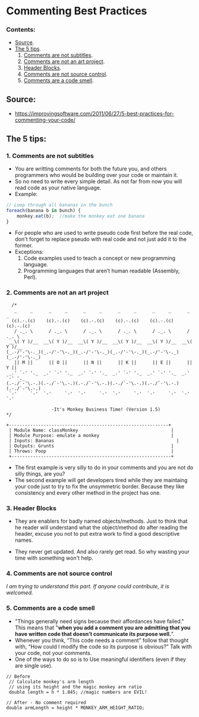 # Commenting Best Practices

### Contents:

- [Source](#source).
- [The 5 tips](#the-5-tips).
  1. [Comments are not subtitles](#1-comments-are-not-subtitles).
  2. [Comments are not an art project](#2-comments-are-not-an-art-project).
  3. [Header Blocks](#3-header-blocks).
  4. [Comments are not source control](#4-comments-are-not-source-control).
  5. [Comments are a code smell](#5-comments-are-a-code-smell).


## Source:

- https://improvingsoftware.com/2011/06/27/5-best-practices-for-commenting-your-code/


## The 5 tips:

### 1. Comments are not subtitles

- You are writting comments for both the future you, and others programmers who would be building over your code or maintain it.
- So no need to write every simple detail. As not far from now you will read code as your native language.
- Example: 
```javascript
// Loop through all bananas in the bunch
foreach(banana b in bunch) {
    monkey.eat(b);  //make the monkey eat one banana
}
```
- For people who are used to write pseudo code first before the real code, don't forget to replace pseudo with real code and not just add it to the former.
- Exceptions:
  1. Code examples used to teach a concept or new programming language.
  2. Programming languages that aren’t human readable (Assembly, Perl).


### 2. Comments are not an art project
```
  /*
   _     _      _     _      _     _      _     _      _     _      _     _
  (c).-.(c)    (c).-.(c)    (c).-.(c)    (c).-.(c)    (c).-.(c)    (c).-.(c)
   / ._. \      / ._. \      / ._. \      / ._. \      / ._. \      / ._. \
 __\( Y )/__  __\( Y )/__  __\( Y )/__  __\( Y )/__  __\( Y )/__  __\( Y )/__
(_.-/'-'\-._)(_.-/'-'\-._)(_.-/'-'\-._)(_.-/'-'\-._)(_.-/'-'\-._)(_.-/'-'\-._)
   || M ||      || O ||      || N ||      || K ||      || E ||      || Y ||
 _.' `-' '._  _.' `-' '._  _.' `-' '._  _.' `-' '._  _.' `-' '._  _.' `-' '._
(.-./`-'\.-.)(.-./`-'\.-.)(.-./`-'\.-.)(.-./`-'\.-.)(.-./`-'\.-.)(.-./`-'\.-.)
 `-'     `-'  `-'     `-'  `-'     `-'  `-'     `-'  `-'     `-'  `-'     `-'
 
                 -It's Monkey Business Time! (Version 1.5)
*/
```
```
+------------------------------------------------------------+
 | Module Name: classMonkey                                   |
 | Module Purpose: emulate a monkey                           |
 | Inputs: Bananas                                              |
 | Outputs: Grunts                                            |
 | Throws: Poop                                               |
 +------------------------------------------------------------+
 ```
 
 - The first example is very silly to do in your comments and you are not do silly things, are you? 
 - The second example will get developers tired while they are maintaing your code just to try to fix the unsymmetric border. Because they like consistency and every other method in the project has one.
 
 
 ### 3. Header Blocks
 
 - They are enablers for badly named objects/methods. Just to think that he reader will understand what the object/method do after reading the header, excuse you not to put extra work to find a good descriptive names.
 
- They never get updated. And also rarely get read. So why wasting your time with something won't help.


### 4. Comments are not source control

_I am trying to understand this part. If anyone could contribute, it is welcomed._


### 5. Comments are a code smell

- "Things generally need signs because their affordances have failed." This means that "**when you add a comment you are admitting that you have written code that doesn’t communicate its purpose well.**".
- Whenever you think, “This code needs a comment” follow that thought with, “How could I modify the code so its purpose is obvious?”
Talk with your code, not your comments.
- One of the ways to do so is to Use meaningful identifiers (even if they are single use).
```
// Before
 // Calculate monkey's arm length
 // using its height and the magic monkey arm ratio
 double length = h * 1.845; //magic numbers are EVIL!
 
// After - No comment required
double armLength = height * MONKEY_ARM_HEIGHT_RATIO;
```